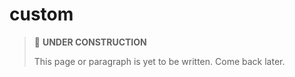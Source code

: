 # custom

> 🚧 **UNDER CONSTRUCTION**
>
> This page or paragraph is yet to be written. Come back later.
